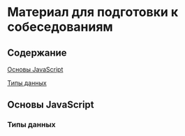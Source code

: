 # Материал для подготовки к собеседованиям 

## Содержание

[Основы JavaScript](#основы-javascript)

  [Типы данных](#типы-данных)

## Основы JavaScript

### Типы данных
